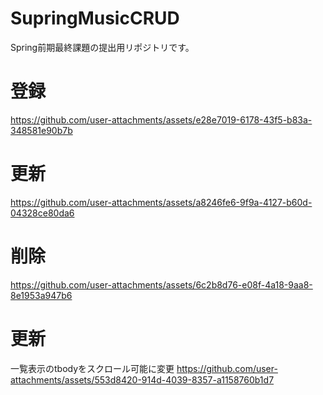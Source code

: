 # SupringMusicCRUD
Spring前期最終課題の提出用リポジトリです。

# 登録
https://github.com/user-attachments/assets/e28e7019-6178-43f5-b83a-348581e90b7b

# 更新
https://github.com/user-attachments/assets/a8246fe6-9f9a-4127-b60d-04328ce80da6

# 削除
https://github.com/user-attachments/assets/6c2b8d76-e08f-4a18-9aa8-8e1953a947b6

# 更新
一覧表示のtbodyをスクロール可能に変更
https://github.com/user-attachments/assets/553d8420-914d-4039-8357-a1158760b1d7
